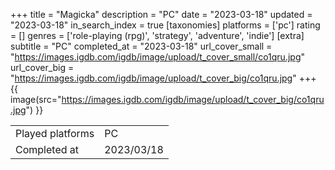 +++
title = "Magicka"
description = "PC"
date = "2023-03-18"
updated = "2023-03-18"
in_search_index = true
[taxonomies]
platforms = ['pc']
rating = []
genres = ['role-playing (rpg)', 'strategy', 'adventure', 'indie']
[extra]
subtitle = "PC"
completed_at = "2023-03-18"
url_cover_small = "https://images.igdb.com/igdb/image/upload/t_cover_small/co1qru.jpg"
url_cover_big = "https://images.igdb.com/igdb/image/upload/t_cover_big/co1qru.jpg"
+++
{{ image(src="https://images.igdb.com/igdb/image/upload/t_cover_big/co1qru.jpg") }}

|              |            |
| ------------ | ---------- |
| Played platforms    | PC |
| Completed at | 2023/03/18 |

